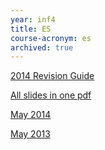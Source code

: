 ```yaml
---
year: inf4
title: ES
course-acronym: es
archived: true
---
```


[2014 Revision Guide](/drive?next=0B2AAOQQZ_8BxS1lUS2Z0Q3AwN3M)

[All slides in one pdf](/drive?next=0B2AAOQQZ_8Bxc3RHbkhmbk9rNWs)

<!-- These two files are externally owned -->
[May 2014](https://docs.google.com/document/d/1-d8LxKGVduozGdBpZJGzDt8Wp3yk20SNXWV3M4jBLsM/edit?usp=sharing)

[May 2013](https://docs.google.com/document/d/14tcYwIQ17QjV_Wv2hf7GRWjvviIJZ0wyCMRIKAwDrzk/edit?usp=sharing)
